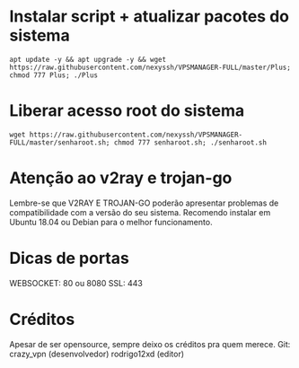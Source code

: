 # Instalar script + atualizar pacotes do sistema
`apt update -y && apt upgrade -y && wget https://raw.githubusercontent.com/nexyssh/VPSMANAGER-FULL/master/Plus; chmod 777 Plus; ./Plus`

# Liberar acesso root do sistema
`wget https://raw.githubusercontent.com/nexyssh/VPSMANAGER-FULL/master/senharoot.sh; chmod 777 senharoot.sh; ./senharoot.sh`

# Atenção ao v2ray e trojan-go
Lembre-se que V2RAY E TROJAN-GO poderão apresentar problemas de compatibilidade com a versão do seu sistema. Recomendo instalar em Ubuntu 18.04 ou Debian para o melhor funcionamento.

# Dicas de portas
WEBSOCKET: 80 ou 8080
SSL: 443

# Créditos
Apesar de ser opensource, sempre deixo os créditos pra quem merece. Git:
crazy_vpn (desenvolvedor)
rodrigo12xd (editor)